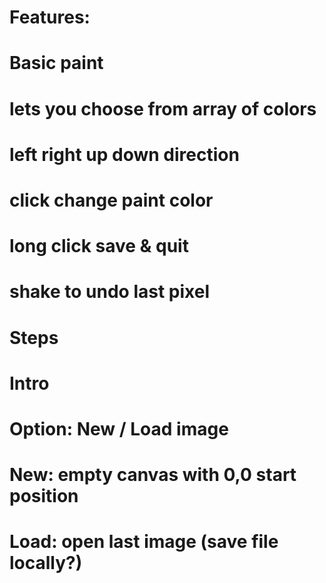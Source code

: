 # Features:
# Basic paint
# lets you choose from array of colors
# left right up down direction
# click change paint color

# long click save & quit
# shake to undo last pixel 


# Steps
# Intro
# Option: New / Load image 
# New: empty canvas with 0,0 start position
# Load: open last image (save file locally?)

